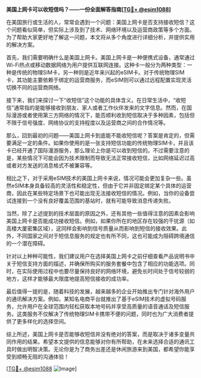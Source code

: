 **美国上网卡可以收短信吗？——一份全面解答指南[[TG💪+ @esim1088](https://t.me/s/esim1088)]**

在美国旅行或生活的人，常常会遇到一个问题：美国上网卡是否支持接收短信？这个问题看似简单，但实际上涉及到了技术、网络环境以及运营商政策等多个方面。为了帮助大家更好地了解这一问题，本文将从多个角度进行详细分析，并提供实用的解决方案。

首先，我们需要明确什么是美国上网卡。美国上网卡是一种便携式设备，通常通过Wi-Fi热点或移动数据网络为用户提供互联网连接。这种卡一般分为两种类型：一种是传统的物理SIM卡，另一种则是近年来兴起的eSIM卡。对于传统物理SIM卡，其功能主要依赖于绑定的运营商服务，而eSIM则可以通过远程配置实现灵活切换不同的运营商网络。

接下来，我们来探讨一下“收短信”这个功能的具体含义。在日常生活中，“收短信”通常指的是能够接收到朋友、家人或者工作伙伴发来的文字信息。然而，在国际漫游或者使用第三方网络的情况下，能否顺利收到短信取决于多种因素，包括但不限于信号强度、网络协议的支持程度以及运营商之间的合作情况等。

那么，回到最初的问题——美国上网卡到底能不能收短信呢？答案是肯定的，但需要满足一定的条件。如果你使用的是一张支持短信功能的传统物理SIM卡，并且该卡已经开通了国际漫游服务，那么理论上你是可以收到短信的。不过需要注意的是，某些情况下可能会因为技术限制而导致无法正常接收短信，比如网络延迟过高或者对方发送的消息格式不被兼容等。

相比之下，对于采用eSIM技术的美国上网卡来说，情况可能会更加复杂一些。虽然eSIM本身具备较高的灵活性和稳定性，但由于它并非固定绑定某个具体的运营商，因此在某些特定场景下也可能出现无法接收短信的情况。例如，当你的设备尝试连接到一个没有良好覆盖范围的基站时，就有可能导致消息传递失败。

当然，除了上述提到的技术层面的原因之外，还有其他一些值得注意的因素会影响美国上网卡是否能成功接收短信。例如，如果你所在的地区存在较强的干扰源（如高楼大厦密集区域），这同样会影响到信号质量从而影响到短信的接收效果。此外，不同国家之间对于短信息服务的规定也有所不同，这也可能成为阻碍跨境通信的一个潜在障碍。

针对以上种种可能性，我们建议用户在选择美国上网卡之前仔细查看产品说明书中关于短信支持方面的描述，并确保所购买的服务套餐中包含了相应的功能选项。同时，在实际使用过程中也要尽量保持良好的网络环境，避免长时间处于信号较弱的地方，这样才能够最大限度地提高短信接收的成功率。

最后值得一提的是，随着科技的发展，越来越多的企业开始推出专门针对海外用户的通讯解决方案。例如，某知名电商平台就推出了基于eSIM技术的虚拟号码服务，允许用户在全球范围内轻松获取本地号码并享受高质量的语音通话及短信服务。这类服务不仅解决了传统物理SIM卡携带不便的问题，同时也为广大消费者提供了更多样化的选择空间。

综上所述，美国上网卡是否能够收短信并没有绝对的答案，而是取决于诸多变量共同作用的结果。希望本文提供的信息能够对你有所帮助，在未来选择合适的通讯工具时做出明智决策。无论你是为了商务出差还是休闲旅游来到美国，都希望你能享受到顺畅无阻的沟通体验！

[[TG💪+ @esim1088](https://t.me/s/esim1088) ![Image](https://i.postimg.cc/4NQfJmqS/Snipaste-2025-05-13-00-14-12.png)]